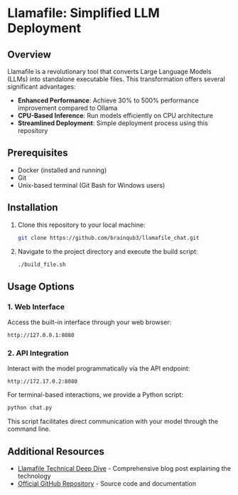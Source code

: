 # Llamafile: Simplified LLM Deployment

## Overview
Llamafile is a revolutionary tool that converts Large Language Models (LLMs) into standalone executable files. This transformation offers several significant advantages:

- **Enhanced Performance**: Achieve 30% to 500% performance improvement compared to Ollama
- **CPU-Based Inference**: Run models efficiently on CPU architecture
- **Streamlined Deployment**: Simple deployment process using this repository

## Prerequisites
- Docker (installed and running)
- Git
- Unix-based terminal (Git Bash for Windows users)

## Installation

1. Clone this repository to your local machine:
   ```bash
   git clone https://github.com/brainqub3/llamafile_chat.git
   ```

2. Navigate to the project directory and execute the build script:
   ```bash
   ./build_file.sh
   ```

## Usage Options

### 1. Web Interface
Access the built-in interface through your web browser:
```
http://127.0.0.1:8080
```

### 2. API Integration
Interact with the model programmatically via the API endpoint:
```
http://172.17.0.2:8080
```

For terminal-based interactions, we provide a Python script:
```bash
python chat.py
```
This script facilitates direct communication with your model through the command line.

## Additional Resources

- [Llamafile Technical Deep Dive](https://justine.lol/matmul/) - Comprehensive blog post explaining the technology
- [Official GitHub Repository](https://github.com/Mozilla-Ocho/llamafile) - Source code and documentation